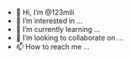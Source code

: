 - 👋 Hi, I’m @123mili
- 👀 I’m interested in ...
- 🌱 I’m currently learning ...
- 💞️ I’m looking to collaborate on ...
- 📫 How to reach me ...

<!---
123mili/123mili is a ✨ special ✨ repository because its `README.md` (this file) appears on your GitHub profile.
You can click the Preview link to take a look at your changes.
--->
